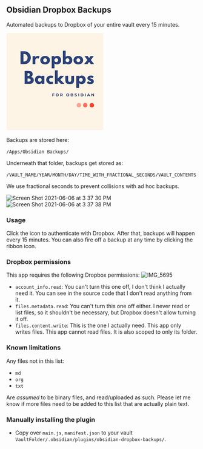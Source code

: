 ## Obsidian Dropbox Backups

Automated backups to Dropbox of your entire vault every 15 minutes.

![Obsidian Dropbox Backups logo](256x256_obsidian-dropbox-backups.png)

Backups are stored here:

```
/Apps/Obsidian Backups/
```

Underneath that folder, backups get stored as:

```
/VAULT_NAME/YEAR/MONTH/DAY/TIME_WITH_FRACTIONAL_SECONDS/VAULT_CONTENTS
```

We use fractional seconds to prevent collisions with ad hoc backups.

<img width="359" alt="Screen Shot 2021-06-06 at 3 37 30 PM" src="https://user-images.githubusercontent.com/772937/120942369-5caf5a80-c6dd-11eb-8340-92f807d8fa73.png">
<img width="352" alt="Screen Shot 2021-06-06 at 3 37 38 PM" src="https://user-images.githubusercontent.com/772937/120942370-5d47f100-c6dd-11eb-95de-f1f364b9bb24.png">

### Usage

Click the icon to authenticate with Dropbox. After that, backups will happen every 15 minutes. You can also fire off a backup at any time by clicking the ribbon icon.

### Dropbox permissions

This app requires the following Dropbox permissions:
![IMG_5695](https://user-images.githubusercontent.com/772937/119743485-dbcfa380-be3e-11eb-9872-ffae4c4fa02c.png)

-   `account_info.read`: You can't turn this one off, I don't think I actually need it. You can see in the source code that I don't read anything from it.
-   `files.metadata.read`: You can't turn this one off either. I never read or list files, so it shouldn't be necessary, but Dropbox doesn't allow turning it off.
-   `files.content.write`: This is the one I actually need. This app only writes files. This app cannot read files. It is also scoped to only its folder.

### Known limitations

Any files not in this list:

-   `md`
-   `org`
-   `txt`

Are _assumed_ to be binary files, and read/uploaded as such. Please let me know if more files need to be added to this list that are actually plain text.

### Manually installing the plugin

-   Copy over `main.js`, `manifest.json` to your vault `VaultFolder/.obsidian/plugins/obsidian-dropbox-backups/`.
